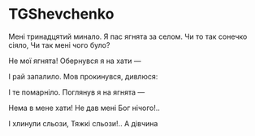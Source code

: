 # TGShevchenko

Мені тринадцятий минало.
Я пас ягнята за селом.
Чи то так сонечко сіяло,
Чи так мені чого було?

Не мої ягнята!
Обернувся я на хати —

І рай запалило.
Мов прокинувся, дивлюся:

І те помарніло.
Поглянув я на ягнята —


Нема в мене хати!
Не дав мені Бог нічого!..

І хлинули сльози,
Тяжкі сльози!.. А дівчина
